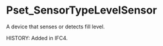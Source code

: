 # Pset_SensorTypeLevelSensor

A device that senses or detects fill level.
<!-- end of short definition -->
 HISTORY: Added in IFC4.

